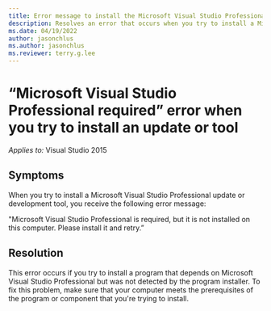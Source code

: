 ```yaml
---
title: Error message to install the Microsoft Visual Studio Professional and retry installing the tool.
description: Resolves an error that occurs when you try to install a Microsoft Visual Studio Professional update or tool.
ms.date: 04/19/2022
author: jasonchlus
ms.author: jasonchlus
ms.reviewer: terry.g.lee
---
```


# “Microsoft Visual Studio Professional required” error when you try to install an update or tool

_Applies to:_&nbsp;Visual Studio 2015

## Symptoms

When you try to install a Microsoft Visual Studio Professional update or development tool, you receive the following error message:

"Microsoft Visual Studio Professional is required, but it is not installed on this computer. Please install it and retry.”

## Resolution

This error occurs if you try to install a program that depends on Microsoft Visual Studio Professional but was not detected by the program installer. To fix this problem, make sure that your computer meets the prerequisites of the program or component that you're trying to install.
